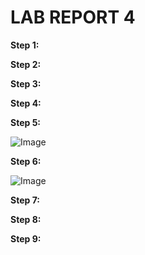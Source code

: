 # LAB REPORT 4 #
**Step 1:**


**Step 2:**


**Step 3:**


**Step 4:**


**Step 5:**

![Image](1.1.jpg)

**Step 6:**

![Image](1.2.jpg)

**Step 7:**


**Step 8:**


**Step 9:**
